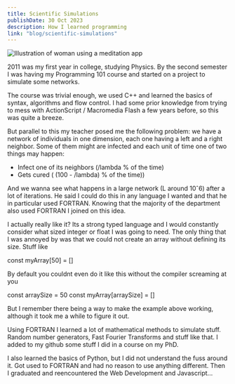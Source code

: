 ```yaml
---
title: Scientific Simulations
publishDate: 30 Oct 2023
description: How I learned programming
link: "blog/scientific-simulations"
---
```


![Illustration of woman using a meditation app](/assets/blog/casual-life-3d-meditation-crystal.webp)

2011 was my first year in college, studying Physics. By the second semester I was having my Programming 101 course and started on a project to simulate some networks.

The course was trivial enough, we used C++ and learned the basics of syntax, algorithms and flow control. I had some prior knowledge from trying to mess with ActionScript / Macromedia Flash a few years before, so this was quite a breeze.

But parallel to this my teacher posed me the following problem: we have a network of individuals in one dimension, each one having a left and a right neighbor. Some of them might are infected and each unit of time one of two things may happen:

- Infect one of its neighbors (/lambda % of the time)
- Gets cured ( (100 - /lambda) % of the time))

And we wanna see what happens in a large network (L around 10ˆ6) after a lot of iterations. He said I could do this in any language I wanted and that he in particular used FORTRAN. Knowing that the majority of the department also used FORTRAN I joined on this idea.

I actually really like it? Its a strong typed language and I would constantly consider what sized integer or float I was going to need. The only thing that I was annoyed by was that we could not create an array without defining its size. Stuff like

const myArray[50] = []

By default you couldnt even do it like this without the compiler screaming at you

const arraySize = 50
const myArray[arraySize] = []

But I remember there being a way to make the example above working, although it took me a while to figure it out.

Using FORTRAN I learned a lot of mathematical methods to simulate stuff. Random number generators, Fast Fourier Transforms and stuff like that. I added to my github some stuff I did in a course on my PhD.

I also learned the basics of Python, but I did not understand the fuss around it. Got used to FORTRAN and had no reason to use anything different. Then I graduated and reencountered the Web Development and Javascript...
